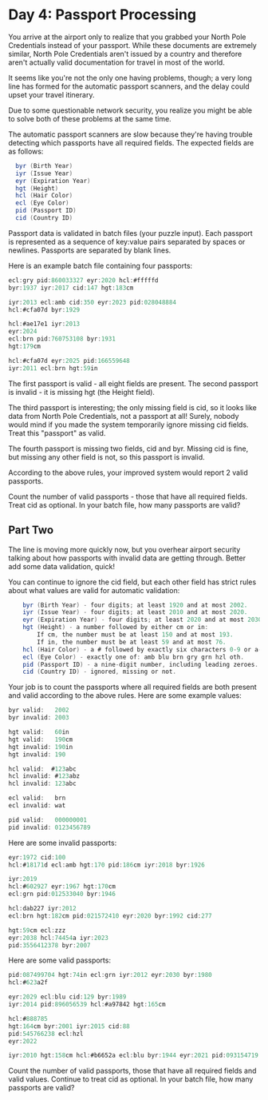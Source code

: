 # Day 4: Passport Processing

You arrive at the airport only to realize that you grabbed your North Pole Credentials
instead of your passport. While these documents are extremely similar, North Pole
Credentials aren't issued by a country and therefore aren't actually valid documentation
for travel in most of the world.

It seems like you're not the only one having problems, though; a very long line has formed
for the automatic passport scanners, and the delay could upset your travel itinerary.

Due to some questionable network security, you realize you might be able to solve both of
these problems at the same time.

The automatic passport scanners are slow because they're having trouble detecting which
passports have all required fields. The expected fields are as follows:

```scala
  byr (Birth Year)
  iyr (Issue Year)
  eyr (Expiration Year)
  hgt (Height)
  hcl (Hair Color)
  ecl (Eye Color)
  pid (Passport ID)
  cid (Country ID)
```

Passport data is validated in batch files (your puzzle input).
Each passport is represented as a sequence of key:value pairs separated by
spaces or newlines. Passports are separated by blank lines.

Here is an example batch file containing four passports:

```scala
ecl:gry pid:860033327 eyr:2020 hcl:#fffffd
byr:1937 iyr:2017 cid:147 hgt:183cm

iyr:2013 ecl:amb cid:350 eyr:2023 pid:028048884
hcl:#cfa07d byr:1929

hcl:#ae17e1 iyr:2013
eyr:2024
ecl:brn pid:760753108 byr:1931
hgt:179cm

hcl:#cfa07d eyr:2025 pid:166559648
iyr:2011 ecl:brn hgt:59in
```

The first passport is valid - all eight fields are present.
The second passport is invalid - it is missing hgt (the Height field).

The third passport is interesting; the only missing field is cid, so it looks
like data from North Pole Credentials, not a passport at all! Surely, nobody
would mind if you made the system temporarily ignore missing cid fields.
Treat this "passport" as valid.

The fourth passport is missing two fields, cid and byr.
Missing cid is fine, but missing any other field is not, so this passport is invalid.

According to the above rules, your improved system would report 2 valid passports.

Count the number of valid passports - those that have all required fields.
Treat cid as optional. In your batch file, how many passports are valid?

## Part Two

The line is moving more quickly now, but you overhear airport security talking about how
passports with invalid data are getting through. Better add some data validation, quick!

You can continue to ignore the cid field, but each other field has
strict rules about what values are valid for automatic validation:

```scala
    byr (Birth Year) - four digits; at least 1920 and at most 2002.
    iyr (Issue Year) - four digits; at least 2010 and at most 2020.
    eyr (Expiration Year) - four digits; at least 2020 and at most 2030.
    hgt (Height) - a number followed by either cm or in:
        If cm, the number must be at least 150 and at most 193.
        If in, the number must be at least 59 and at most 76.
    hcl (Hair Color) - a # followed by exactly six characters 0-9 or a-f.
    ecl (Eye Color) - exactly one of: amb blu brn gry grn hzl oth.
    pid (Passport ID) - a nine-digit number, including leading zeroes.
    cid (Country ID) - ignored, missing or not.
```

Your job is to count the passports where all required fields are both present and
valid according to the above rules. Here are some example values:

```scala
byr valid:   2002
byr invalid: 2003

hgt valid:   60in
hgt valid:   190cm
hgt invalid: 190in
hgt invalid: 190

hcl valid:  #123abc
hcl invalid: #123abz
hcl invalid: 123abc

ecl valid:   brn
ecl invalid: wat

pid valid:   000000001
pid invalid: 0123456789
```

Here are some invalid passports:

```scala
eyr:1972 cid:100
hcl:#18171d ecl:amb hgt:170 pid:186cm iyr:2018 byr:1926

iyr:2019
hcl:#602927 eyr:1967 hgt:170cm
ecl:grn pid:012533040 byr:1946

hcl:dab227 iyr:2012
ecl:brn hgt:182cm pid:021572410 eyr:2020 byr:1992 cid:277

hgt:59cm ecl:zzz
eyr:2038 hcl:74454a iyr:2023
pid:3556412378 byr:2007
```

Here are some valid passports:

```scala
pid:087499704 hgt:74in ecl:grn iyr:2012 eyr:2030 byr:1980
hcl:#623a2f

eyr:2029 ecl:blu cid:129 byr:1989
iyr:2014 pid:896056539 hcl:#a97842 hgt:165cm

hcl:#888785
hgt:164cm byr:2001 iyr:2015 cid:88
pid:545766238 ecl:hzl
eyr:2022

iyr:2010 hgt:158cm hcl:#b6652a ecl:blu byr:1944 eyr:2021 pid:093154719
```

Count the number of valid passports,
those that have all required fields and valid values.
Continue to treat cid as optional.
In your batch file, how many passports are valid?
